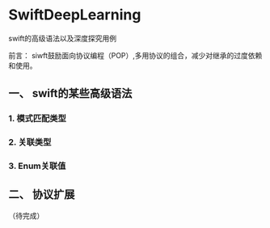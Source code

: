 # SwiftDeepLearning
swift的高级语法以及深度探究用例


前言：
siwft鼓励面向协议编程（POP）,多用协议的组合，减少对继承的过度依赖和使用。
## 一、 swift的某些高级语法


### 1. 模式匹配类型

### 2. 关联类型

### 3. Enum关联值

## 二、 协议扩展
（待完成）


